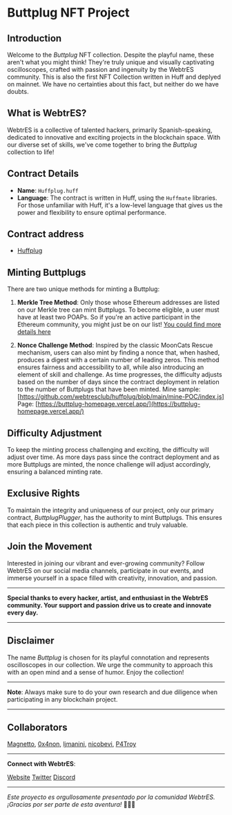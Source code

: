 # Buttplug NFT Project

## Introduction

Welcome to the _Buttplug_ NFT collection. Despite the playful name, these aren't what you might think! They're truly unique and visually captivating oscilloscopes, crafted with passion and ingenuity by the WebtrES community.
This is also the first NFT Collection written in Huff and deplyed on mainnet. We have no certainties about this fact, but neither do we have doubts.

## What is WebtrES?

WebtrES is a collective of talented hackers, primarily Spanish-speaking, dedicated to innovative and exciting projects in the blockchain space. With our diverse set of skills, we've come together to bring the _Buttplug_ collection to life!

## Contract Details

- **Name**: `Huffplug.huff`
- **Language**: The contract is written in Huff, using the `Huffmate` libraries. For those unfamiliar with Huff, it's a low-level language that gives us the power and flexibility to ensure optimal performance.

## Contract address

- [Huffplug](https://etherscan.io/address/0x0000420538cd5abfbc7db219b6a1d125f5892ab0#code)

## Minting Buttplugs

There are two unique methods for minting a Buttplug:

1. **Merkle Tree Method**: Only those whose Ethereum addresses are listed on our Merkle tree can mint Buttplugs. To become eligible, a user must have at least two POAPs. So if you're an active participant in the Ethereum community, you might just be on our list! [You could find more details here](./merkletree-builder/README.md)

2. **Nonce Challenge Method**: Inspired by the classic MoonCats Rescue mechanism, users can also mint by finding a nonce that, when hashed, produces a digest with a certain number of leading zeros. This method ensures fairness and accessibility to all, while also introducing an element of skill and challenge. As time progresses, the difficulty adjusts based on the number of days since the contract deployment in relation to the number of Buttplugs that have been minted.
Mine sample: [https://github.com/webtresclub/huffplug/blob/main/mine-POC/index.js]
Page: [https://buttplug-homepage.vercel.app/](https://buttplug-homepage.vercel.app/)

## Difficulty Adjustment

To keep the minting process challenging and exciting, the difficulty will adjust over time. As more days pass since the contract deployment and as more Buttplugs are minted, the nonce challenge will adjust accordingly, ensuring a balanced minting rate.

## Exclusive Rights

To maintain the integrity and uniqueness of our project, only our primary contract, _ButtplugPlugger_, has the authority to mint Buttplugs. This ensures that each piece in this collection is authentic and truly valuable.

## Join the Movement

Interested in joining our vibrant and ever-growing community? Follow WebtrES on our social media channels, participate in our events, and immerse yourself in a space filled with creativity, innovation, and passion.

---

**Special thanks to every hacker, artist, and enthusiast in the WebtrES community. Your support and passion drive us to create and innovate every day.**

---

## Disclaimer

The name _Buttplug_ is chosen for its playful connotation and represents oscilloscopes in our collection. We urge the community to approach this with an open mind and a sense of humor. Enjoy the collection!

--- 

**Note**: Always make sure to do your own research and due diligence when participating in any blockchain project.

---

## Collaborators

[Magnetto](https://x.com/magnetto90), [0x4non](https://twitter.com/eugenioclrc), [ljmanini](https://twitter.com/ljmanini/), [nicobevi](https://twitter.com/nicobevi2023/), 
[P4Troy](https://twitter.com/MartinPefaur)

---


**Connect with WebtrES**:

[Website](https://webtres.club/)
[Twitter](https://twitter.com/webtresclub)
[Discord](https://discord.gg/eegRCDmwbM)

---

_Este proyecto es orgullosamente presentado por la comunidad WebtrES. ¡Gracias por ser parte de esta aventura!_ 🚀🎨🔌
